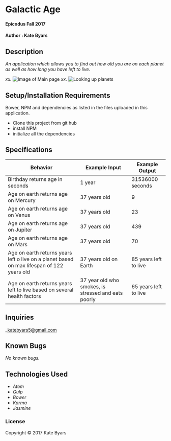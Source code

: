 # Galactic Age

#### Epicodus Fall 2017

#### Author : Kate Byars

## Description

_An application which allows you to find out how old you are on each planet as well as how long you have left to live._

_xx._
![Image of Main page](images/screenshot2.png)
_xx._
![Looking up planets](images/screenshot.png)

## Setup/Installation Requirements
Bower, NPM and dependencies as listed in the files uploaded in this application.

* Clone this project from git hub
* install NPM
* initialize all the dependencies

## Specifications

| Behavior      | Example Input      | Example Output       |
| ------------- | ------------- | ------------- |
| Birthday returns age in seconds | 1 year  | 31536000 seconds |
| Age on earth returns age on Mercury | 37 years old | 9 |
| Age on earth returns age on Venus | 37 years old | 23 |
| Age on earth returns age on Jupiter | 37 years old | 439 |
| Age on earth returns age on Mars | 37 years old | 70 |
| Age on earth returns years left o live on a planet based on max lifespan of 122 years old | 37 years old on Earth| 85 years left to live |
| Age on earth returns years left to live based on several health factors | 37 year old who smokes, is stressed and eats poorly | 65 years left to live |
## Inquiries ##
_katebyars5@gmail.com

## Known Bugs
_No known bugs._

## Technologies Used

* _Atom_
* _Gulp_
* _Bower_
* _Karma_
* _Jasmine_

### License

Copyright &copy; 2017 Kate Byars
